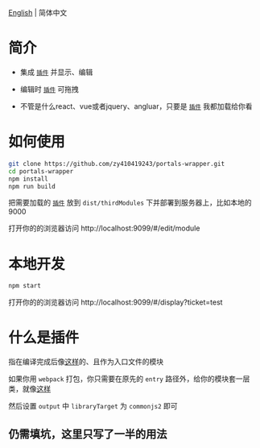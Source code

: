 [English](./README.md) | 简体中文

# 简介

- 集成 [`插件`](#什么是插件) 并显示、编辑

- 编辑时 [`插件`](#什么是插件) 可拖拽

- 不管是什么react、vue或者jquery、angluar，只要是 [`插件`](#什么是插件) 我都加载给你看

# 如何使用

``` bash
git clone https://github.com/zy410419243/portals-wrapper.git
cd portals-wrapper
npm install
npm run build
```

把需要加载的 [`插件`](#什么是插件) 放到 `dist/thirdModules` 下并部署到服务器上，比如本地的9000
  
打开你的的浏览器访问 http://localhost:9099/#/edit/module
  
# 本地开发

``` bash
npm start
```

打开你的的浏览器访问 http://localhost:9099/#/display?ticket=test

# 什么是插件

指在编译完成后像[这样](./docs/plugins/demo-compile.js)的、且作为入口文件的模块
  
如果你用 `webpack` 打包，你只需要在原先的 `entry` 路径外，给你的模块套一层类，就像[这样](./docs/plugins/demo.js)
  
然后设置 `output` 中 `libraryTarget` 为 `commonjs2` 即可
  
## 仍需填坑，这里只写了一半的用法